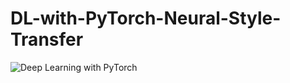 # DL-with-PyTorch-Neural-Style-Transfer

![Deep Learning with PyTorch](https://user-images.githubusercontent.com/64656686/208845887-6d143c4b-3f5d-4b19-87f5-d38b47865ab1.png)
